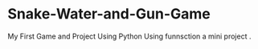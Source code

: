 # Snake-Water-and-Gun-Game
My First Game and Project Using Python
Using funnsction a mini project .
